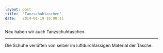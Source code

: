 ```yaml
---
layout: post
title:  "Tanzschuhtaschen"
date:   2014-01-19 16:00:11
---
```


Neu haben wir auch Tanzschuhtaschen.

***

Die Schuhe verlüften von selber im luftdurchlässigen Material der Tasche.

